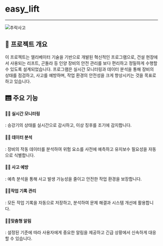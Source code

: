 # easy_lift

---



![추락사고](https://github.com/user-attachments/assets/c04a1ab8-e0e2-4614-97ee-a75f1eae6ab6)

## 📜 프로젝트 개요

 이 프로젝트는 엘리베이터 기술을 기반으로 개발된 혁신적인 프로그램으로, 건설 현장에서 사용되는 리프트, 곤돌라 등 인양 장비의 안전 관리를 보다 편리하고 정밀하게 수행할 수 있도록 설계되었습니다. 
프로그램은 실시간 모니터링과 데이터 분석을 통해 장비의 상태를 점검하고, 사고를 예방하며, 작업 환경의 안전성을 크게 향상시키는 것을 목표로 하고 있습니다.

## 🛗 주요 기능

#### 👷‍♀️ 실시간 모니터링
: 승강기의 상태를 실시간으로 감시하고, 이상 징후를 조기에 감지합니다.

#### 👷‍♀️ 데이터 분석
: 장비의 작동 데이터를 분석하여 위험 요소를 사전에 예측하고 유지보수 필요성을 자동으로 식별합니다.

#### 👷‍♀️ 사고 예방
: 예측 분석을 통해 사고 발생 가능성을 줄이고 안전한 작업 환경을 보장합니다.

#### 👷‍♀️작업 기록 관리
: 모든 작업 기록을 자동으로 저장하고, 분석하여 문제 해결과 시스템 개선에 활용합니다.

#### 👷‍♀️맞춤형 알림
: 설정된 기준에 따라 사용자에게 중요한 알림을 제공하고 긴급 상황에서 신속하게 대응할 수 있습니다.
